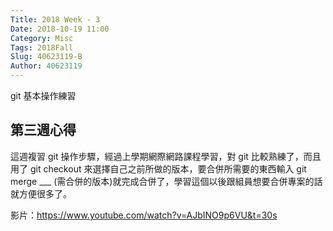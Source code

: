 ```yaml
---
Title: 2018 Week - 3
Date: 2018-10-19 11:00
Category: Misc
Tags: 2018Fall
Slug: 40623119-B
Author: 40623119
---
```


git 基本操作練習

<!-- PELICAN_END_SUMMARY -->

第三週心得
----

這週複習 git 操作步驟，經過上學期網際網路課程學習，對 git 比較熟練了，而且用了 git checkout 來選擇自己之前所做的版本，要合併所需要的東西輸入 git merge ___ (需合併的版本)就完成合併了，學習這個以後跟組員想要合併專案的話就方便很多了。

影片：https://www.youtube.com/watch?v=AJbINO9p6VU&t=30s